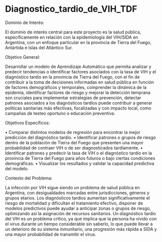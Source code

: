 # Diagnostico_tardio_de_VIH_TDF


Dominio de Interés:

El dominio de interés central para este proyecto es la salud pública, específicamente en relación con la epidemiología del VIH/SIDA en Argentina, con un enfoque particular en la provincia de Tierra del Fuego, Antártida e Islas del Atlántico Sur. 

Objetivo General:

Desarrollar un modelo de Aprendizaje Automático que permita analizar y predecir tendencias o identificar factores asociados con la tasa de VIH y el diagnóstico tardío en la provincia de Tierra del Fuego, con el fin de contribuir a la toma de decisiones informadas en salud pública en función de factores demográficos y temporales, comprender la dinámica de la epidemia, identificar factores de riesgo y mejorar la detección temprana son cruciales para implementar estrategias de prevención, detectar patrones asociados a los diagnósticos tardíos puede contribuir a generar políticas sanitarias más efectivas, focalizadas y con impacto local, como campañas de testeo oportuno o educación preventiva.

Objetivos Específicos:

•	Comparar distintos modelos de regresión para encontrar la mejor predicción del diagnóstico tardío.
•	Identificar patrones o grupos de riesgo dentro de la población de Tierra del Fuego que presenten una mayor probabilidad de contraer VIH o de ser diagnosticados tardíamente.
•	Identificar patrones y predecir la tasa de VIH o el diagnóstico tardío en la provincia de Tierra del Fuego para años futuros o bajo ciertas condiciones demográficas.
•	Visualizar los resultados y validar la capacidad predictiva del modelo.

Contexto del Problema: 

La infección por VIH sigue siendo un problema de salud pública en Argentina, con desigualdades marcadas entre jurisdicciones, géneros y grupos etarios. Los diagnósticos tardíos aumentan significativamente el riesgo de mortalidad y dificultan el tratamiento efectivo, disponer de modelos predictivos puede ayudar a anticipar zonas o grupos de riesgo, optimizando así la asignación de recursos sanitarios.
Un diagnóstico tardío del VIH es un problema crítico, ya que implica que la persona ha vivido con el virus durante un tiempo considerable sin saberlo, lo que puede llevar a un deterioro de su sistema inmunitario, una progresión más rápida a SIDA y una mayor probabilidad de transmitir el virus. 
